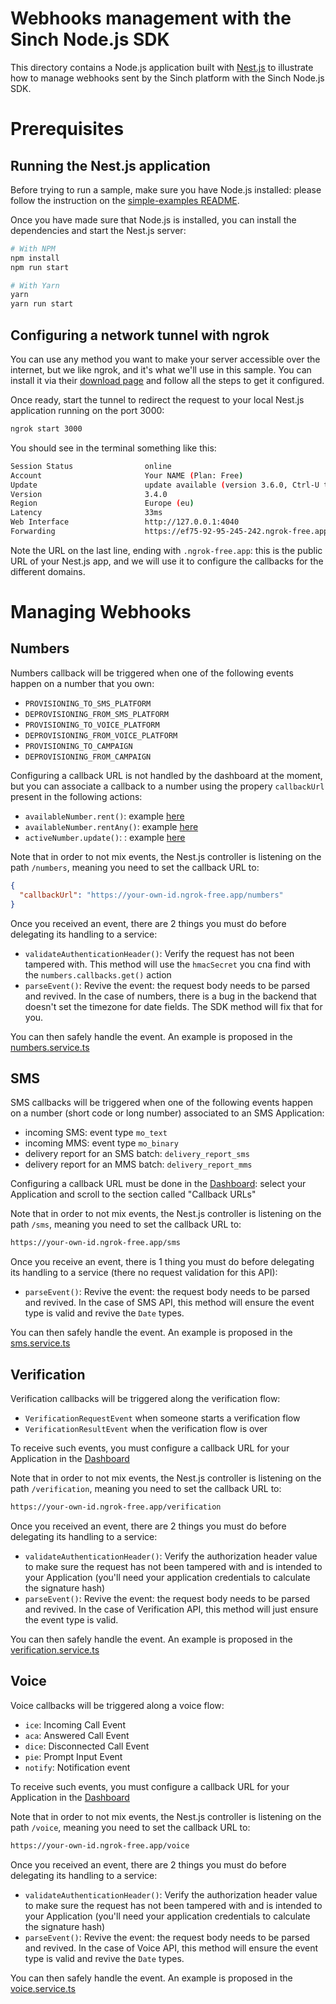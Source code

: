 # Webhooks management with the Sinch Node.js SDK

This directory contains a Node.js application built with [Nest.js](https://docs.nestjs.com/) to illustrate how to manage webhooks sent by the Sinch platform with the Sinch Node.js SDK.

# Prerequisites

## Running the Nest.js application

Before trying to run a sample, make sure you have Node.js installed: please follow the instruction on the [simple-examples README](../simple-examples/README.md).

Once you have made sure that Node.js is installed, you can install the dependencies and start the Nest.js server:

```bash
# With NPM
npm install
npm run start

# With Yarn
yarn
yarn run start
```

## Configuring a network tunnel with ngrok

You can use any method you want to make your server accessible over the internet, but we like ngrok, and it's what we'll use in this sample. You can install it via their [download page](https://ngrok.com/download) and follow all the steps to get it configured.

Once ready, start the tunnel to redirect the request to your local Nest.js application running on the port 3000:

```bash
ngrok start 3000
```

You should see in the terminal something like this:
```bash
Session Status                online                                                                 
Account                       Your NAME (Plan: Free)                                              
Update                        update available (version 3.6.0, Ctrl-U to update)                     
Version                       3.4.0                                                                  
Region                        Europe (eu)                                                            
Latency                       33ms                                                                   
Web Interface                 http://127.0.0.1:4040                                                  
Forwarding                    https://ef75-92-95-245-242.ngrok-free.app -> http://localhost:3000
```
Note the URL on the last line, ending with `.ngrok-free.app`: this is the public URL of your Nest.js app, and we will use it to configure the callbacks for the different domains.

# Managing Webhooks

## Numbers

Numbers callback will be triggered when one of the following events happen on a number that you own:
 - `PROVISIONING_TO_SMS_PLATFORM`
 - `DEPROVISIONING_FROM_SMS_PLATFORM`
 - `PROVISIONING_TO_VOICE_PLATFORM`
 - `DEPROVISIONING_FROM_VOICE_PLATFORM`
 - `PROVISIONING_TO_CAMPAIGN`
 - `DEPROVISIONING_FROM_CAMPAIGN`

Configuring a callback URL is not handled by the dashboard at the moment, but you can associate a callback to a number using the propery `callbackUrl` present in the following actions:
 - `availableNumber.rent()`: example [here](../simple-examples/src/numbers/available/rent.ts)
 - `availableNumber.rentAny()`: example [here](../simple-examples/src/numbers/available/rentAny.ts)
 - `activeNumber.update()`: : example [here](../simple-examples/src/numbers/active/update.ts)

Note that in order to not mix events, the Nest.js controller is listening on the path `/numbers`, meaning you need to set the callback URL to:

```json
{
  "callbackUrl": "https://your-own-id.ngrok-free.app/numbers"
}
```

Once you received an event, there are 2 things you must do before delegating its handling to a service:
 - `validateAuthenticationHeader()`: Verify the request has not been tampered with. This method will use the `hmacSecret` you cna find with the `numbers.callbacks.get()` action
 - `parseEvent()`: Revive the event: the request body needs to be parsed and revived. In the case of numbers, there is a bug in the backend that doesn't set the timezone for date fields. The SDK method will fix that for you.

You can then safely handle the event. An example is proposed in the [numbers.service.ts](./src/services/numbers.service.ts)

## SMS
SMS callbacks will be triggered when one of the following events happen on a number (short code or long number) associated to an SMS Application:
 - incoming SMS: event type `mo_text`
 - incoming MMS: event type `mo_binary`
 - delivery report for an SMS batch: `delivery_report_sms`
 - delivery report for an MMS batch: `delivery_report_mms`

Configuring a callback URL must be done in the [Dashboard](https://dashboard.sinch.com/sms/api/services): select your Application and scroll to the section called "Callback URLs"

Note that in order to not mix events, the Nest.js controller is listening on the path `/sms`, meaning you need to set the callback URL to:
```bash
https://your-own-id.ngrok-free.app/sms
```

Once you receive an event, there is 1 thing you must do before delegating its handling to a service (there no request validation for this API):
- `parseEvent()`: Revive the event: the request body needs to be parsed and revived. In the case of SMS API, this method will ensure the event type is valid and revive the `Date` types.

You can then safely handle the event. An example is proposed in the [sms.service.ts](./src/services/sms.service.ts)

## Verification
Verification callbacks will be triggered along the verification flow:
 - `VerificationRequestEvent` when someone starts a verification flow
 - `VerificationResultEvent` when the verification flow is over

To receive such events, you must configure a callback URL for your Application in the [Dashboard](https://dashboard.sinch.com/verification/apps)

Note that in order to not mix events, the Nest.js controller is listening on the path `/verification`, meaning you need to set the callback URL to:
```bash
https://your-own-id.ngrok-free.app/verification
```

Once you received an event, there are 2 things you must do before delegating its handling to a service:
 - `validateAuthenticationHeader()`: Verify the authorization header value to make sure the request has not been tampered with and is intended to your Application (you'll need your application credentials to calculate the signature hash)
 - `parseEvent()`: Revive the event: the request body needs to be parsed and revived. In the case of Verification API, this method will just ensure the event type is valid.

You can then safely handle the event. An example is proposed in the [verification.service.ts](./src/services/verification.service.ts)

## Voice
Voice callbacks will be triggered along a voice flow:
 - `ice`: Incoming Call Event
 - `aca`: Answered Call Event
 - `dice`: Disconnected Call Event
 - `pie`: Prompt Input Event
 - `notify`: Notification event

To receive such events, you must configure a callback URL for your Application in the [Dashboard](https://dashboard.sinch.com/voice/apps)

Note that in order to not mix events, the Nest.js controller is listening on the path `/voice`, meaning you need to set the callback URL to:
```bash
https://your-own-id.ngrok-free.app/voice
```

Once you received an event, there are 2 things you must do before delegating its handling to a service:
- `validateAuthenticationHeader()`: Verify the authorization header value to make sure the request has not been tampered with and is intended to your Application (you'll need your application credentials to calculate the signature hash)
- `parseEvent()`: Revive the event: the request body needs to be parsed and revived. In the case of Voice API, this method will ensure the event type is valid and revive the `Date` types.

You can then safely handle the event. An example is proposed in the [voice.service.ts](./src/services/voice.service.ts)
